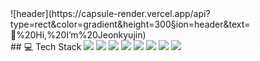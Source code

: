 <div>
<!--Header-->
  ![header](https://capsule-render.vercel.app/api?type=rect&color=gradient&height=300&section=header&text=👋%20Hi,%20I’m%20Jeonkyujin)

</div>

<div>
  <!--Body-->
  ## 💻 Tech Stack
  <img src="https://img.shields.io/badge/java-007396?style=for-the-badge&logo=OpenJDK&logoColor=white">
  <img src="https://img.shields.io/badge/Spring-6DB33F-?style=flat-square&logo=Spring&logoColor=white"/>
  <img src="https://img.shields.io/badge/Spring Boot-6DB33F-?style=flat-square&logo=Spring Boot&logoColor=white"/>
  <img src="https://img.shields.io/badge/Spring Security-6DB33F-?style=flat-square&logo=Spring Security&logoColor=white"/>
  <img src="https://img.shields.io/badge/MYSQL-4479A1?style=flat-square&logo=MYSQL&logoColor=white"/>
  <img src="https://img.shields.io/badge/Redis-DC382D?style=for-the-badge&logo=Redis&logoColor=white">
  <img src="https://img.shields.io/badge/docker-%230db7ed.svg?style=for-the-badge&logo=docker&logoColor=white">
  <img src="https://img.shields.io/badge/Amazon%20EC2-FF9900?style=for-the-badge&logo=Amazon%20EC2&logoColor=white">
</div>

